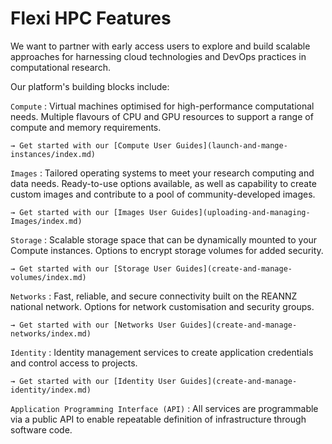# Flexi HPC Features

We want to partner with early access users to explore and build scalable approaches for harnessing cloud technologies and DevOps practices in computational research.

Our platform's building blocks include:

`Compute`
:   Virtual machines optimised for high-performance computational needs. Multiple flavours of CPU and GPU resources to support a range of compute and memory requirements.

    → Get started with our [Compute User Guides](launch-and-mange-instances/index.md)

`Images`
:   Tailored operating systems to meet your research computing and data needs. Ready-to-use options available, as well as capability to create custom images and contribute to a pool of community-developed images.

    → Get started with our [Images User Guides](uploading-and-managing-Images/index.md)

`Storage`
:   Scalable storage space that can be dynamically mounted to your Compute instances. Options to encrypt storage volumes for added security.

    → Get started with our [Storage User Guides](create-and-manage-volumes/index.md)

`Networks`
:   Fast, reliable, and secure connectivity built on the REANNZ national network. Options for network customisation and security groups.

    → Get started with our [Networks User Guides](create-and-manage-networks/index.md)

`Identity`
:   Identity management services to create application credentials and control access to projects.

    → Get started with our [Identity User Guides](create-and-manage-identity/index.md)

`Application Programming Interface (API)`
:   All services are programmable via a public API to enable repeatable definition of infrastructure through software code.


